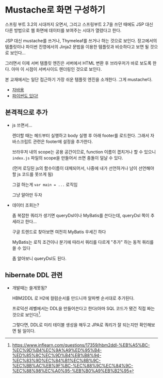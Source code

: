 # Mustache로 화면 구성하기

스프링 부트 3.2의 시대까지 오면서, 그리고 스프링부트 2.7을 쓰던 때에도 JSP 대신 다른 방법으로 웹 화면에 데이터를 보여주는 시대가 열렸다고 한다.

JSP 대신 mustache를 쓰거나, Thymeleaf를 쓰거나 하는 것으로 보인다. 장고에서의 템플릿이나 파이썬 진영에서의 Jinja2 문법을 이용한 템플릿과 비슷하다고 보면 될 것으로 보인다...

그러면서 이제 서버 템플릿 엔진은 서버에서 HTML 변환 후 브라우저가 바로 보도록 한다. 아마 이 시점이 서버사이드 렌더링인 것으로 보인다.

본 교재에서는 일단 접근하기 가장 쉬운 템플릿 엔진을 소개한다. 그게 mustache다.

- [자바용](https://github.com/spullara/mustache.java)
- [파이썬도 있다!](https://github.com/noahmorrison/chevron)

## 본격적으로 추가


- js 쓰면서...

    렌더할 때는 헤드부터 실행하고 body 실행 후 아래 footer를 로드한다. 그래서 자바스크립트 관련은 footer에 설정을 추가한다.

    브라우저 내의 scope는 공용 공간이므로, function 이름이 겹치거나 할 수 있으니 `index.js` 파일의 scope을 만들어서 쓰면 충돌이 덜날 수 있다.

    (먼저 로딩된 js의 함수이름이 대체되어서, 나중에 내가 선언하거나 남이 선언해야할 js 코드를 못쓰게 됨)

    그걸 하는게 `var main = ...` 로직임

    그냥 알아만 두자

- 데이터 조회는?

    좀 복잡한 쿼리가 생기면 queryDsl이나 MyBatis를 쓴다는데, queryDsl 쪽이 추세라고 한다...

    구글 트렌드로 찾아보면 여전히 MyBatis 우세긴 하다

    MyBatis는 로직 조건이나 분기에 따라서 쿼리를 다르게 "추가" 하는 동적 쿼리를 쓸 수 있다

    좀 알아보니 queryDsl도 된다.

## hibernate DDL 관련

- 개발때는 쓸게못됨?

    HBM2DDL 로 H2에 컬럼순서를 만드니까 알파벳 순서대로 추가된다.

    프로덕션 레벨에서는 DDL을 만들어쓴다고 한다(아마 SQL 코드가 됐건 직접 짜는 것으로 보인다)[^1].

    그렇다면, DDL로 미리 테이블 생성을 해두고 JPA로 쿼리가 잘 되는지만 확인해보면 될 일이다.


[^1]: https://www.inflearn.com/questions/17359/hbm2ddl-%EB%A5%BC-%EC%9D%B4%EC%9A%A9%ED%95%B4-%ED%85%8C%EC%9D%B4%EB%B8%94-%EC%83%9D%EC%84%B1%EC%8B%9C-%EC%BB%AC%EB%9F%BC-%EC%88%9C%EC%84%9C-%EC%88%98%EC%A0%95-%EB%B0%A9%EB%B2%95